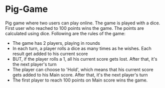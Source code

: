 # Pig-Game
Pig game where two users can play online. The game is played with a dice. First user who reached to 100 points wins the game. The points are calculated using dice. 
Following are the rules of the game:
- The game has 2 players, playing in rounds
- In each turn, a player rolls a dice as many times as he wishes. Each result get added to his current score
- BUT, if the player rolls a 1, all his current score gets lost. After that, it's the next player's turn
- The player can choose to 'Hold', which means that his current score gets added to his Main score. After that, it's the next player's turn
- The first player to reach 100 points on Main score wins the game.
